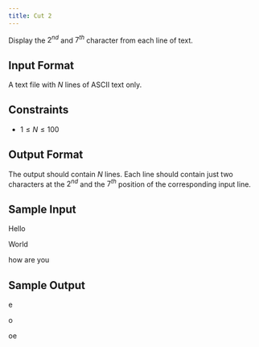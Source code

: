 ```yaml
---
title: Cut 2
---
```


Display the $2^{nd}$ and $7^{th}$ character from each line of text.

## Input Format

A text file with $N$ lines of ASCII text only.

## Constraints

- $1 \le N \le 100$

## Output Format

The output should contain $N$ lines. Each line should contain just two characters at the $2^{nd}$ and the $7^{th}$ position of the corresponding input line.

## Sample Input

Hello

World

how are you

## Sample Output

e

o

oe
